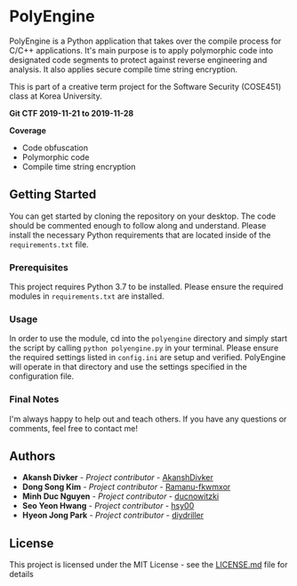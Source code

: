 # PolyEngine

PolyEngine is a Python application that takes over the compile process for C/C++ applications. It's main purpose is to apply polymorphic code into designated code segments to protect against reverse engineering and analysis. It also applies secure compile time string encryption.

This is part of a creative term project for the Software Security (COSE451) class at Korea University.

**Git CTF 2019-11-21 to 2019-11-28**

**Coverage**
- Code obfuscation
- Polymorphic code
- Compile time string encryption

## Getting Started

You can get started by cloning the repository on your desktop. The code should be commented enough to follow along and understand. Please install the necessary Python requirements that are located inside of the `requirements.txt` file.

### Prerequisites

This project requires Python 3.7 to be installed. Please ensure the required modules in `requirements.txt` are installed.

### Usage
In order to use the module, cd into the `polyengine` directory and simply start the script by calling `python polyengine.py` in your terminal. Please ensure the required settings listed in `config.ini` are setup and verified. PolyEngine will operate in that directory and use the settings specified in the configuration file.

### Final Notes

I'm always happy to help out and teach others. If you have any questions or comments, feel free to contact me!

## Authors

* **Akansh Divker** - *Project contributor* - [AkanshDivker](https://github.com/AkanshDivker)
* **Dong Song Kim** - *Project contributor* - [Ramanu-fkwmxor](https://github.com/Ramanu-fkwmxor)
* **Minh Duc Nguyen** - *Project contributor* - [ducnowitzki](https://github.com/ducnowitzki)
* **Seo Yeon Hwang** - *Project contributor* - [hsy00](https://github.com/hsy00)
* **Hyeon Jong Park** - *Project contributor* - [diydriller](https://github.com/diydriller)


## License

This project is licensed under the MIT License - see the [LICENSE.md](LICENSE.md) file for details
